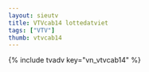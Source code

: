 ```yaml
---
layout: sieutv
title: VTVcab14 lottedatviet
tags: ["VTV"]
thumb: vtvcab14
---
```

{% include tvadv key="vn_vtvcab14" %}